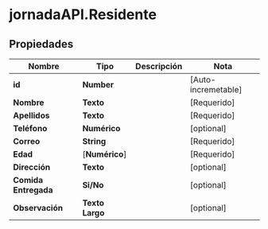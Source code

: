 # jornadaAPI.Residente

## Propiedades
Nombre | Tipo | Descripción | Nota
------------ | ------------- | ------------- | -------------
**id** | **Number** |  | [Auto-incremetable] 
**Nombre** | **Texto** |  | [Requerido] 
**Apellidos** | **Texto** |  | [Requerido] 
**Teléfono** | **Numérico** |  | [optional] 
**Correo** | **String** |  | [Requerido] 
**Edad** | [**Numérico**] |  | [Requerido] 
**Dirección** | **Texto** |  | [optional] 
**Comida Entregada** | **Si/No** |  | [optional] 
**Observación** | **Texto Largo** |  | [optional] 






